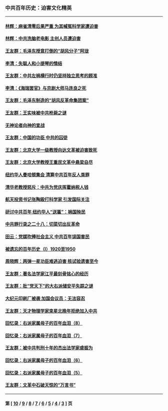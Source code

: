 ### 中共百年历史：迫害文化精英
---
#### [林辉：麻雀清零后果严重 为其喊冤科学家遭迫害](../../pages/nf1176111/n13746900.md?06090430) 
#### [林辉：中共洗脑老电影 主创人员遭迫害](../../pages/nf1176111/n13699437.md?06090430) 
#### [王友群：毛泽东授意打倒的“胡风分子”阿垅](../../pages/nf1176111/n13592541.md?06090430) 
#### [李清：失聪人和小提琴的情结](../../pages/nf1176111/n13459280.md?06090430) 
#### [王友群：中共左祸横行时仍坚持独立思考的顾准](../../pages/nf1176111/n13444722.md?06090430) 
#### [李清：《海瑞罢官》与京剧大师马连良之死](../../pages/nf1176111/n13412316.md?06090430) 
#### [王友群：毛泽东制造的“胡风反革命集团案”](../../pages/nf1176111/n13324909.md?06090430) 
#### [王友群：王实味被中共枪毙之谜](../../pages/nf1176111/n13307502.md?06090430) 
#### [无神论者向神的宣战](../../pages/nf1176111/n13281535.md?06090430) 
#### [王友群：中国的功臣 中共的囚徒](../../pages/nf1176111/n13291790.md?06090430) 
#### [王友群：北京大学一级教授向达文革被迫害致死](../../pages/nf1176111/n13150966.md?06090430) 
#### [王友群：北京大学教授王重民文革中悬梁自尽](../../pages/nf1176111/n13084645.md?06090430) 
#### [纽约华人曼哈顿集会 清算中共百年反人类罪](../../pages/nf1176111/n13084157.md?06090430) 
#### [清华老教授怒斥：中共为党庆挥霍纳税人钱](../../pages/nf1176111/n13071430.md?06090430) 
#### [航天投资书记张陶殴打科学家 引发国际关注](../../pages/nf1176111/n13069132.md?06090430) 
#### [研讨中共百年 纽约华人“送匾”：祸国殃民](../../pages/nf1176111/n13057367.md?06090430) 
#### [中共罪行录之二十八：切菜切出反革命](../../pages/nf1176111/n13030600.md?06090430) 
#### [田云：党媒吹捧社会主义 中共百年误国害民](../../pages/nf1176111/n13006682.md?06090430) 
#### [被遗忘的百年历史（I）1920至1950](../../pages/nf1176111/n12986411.md?06090430) 
#### [周晓辉：两弹一星功臣难逃迫害 核试验遗害至今](../../pages/nf1176111/n12974997.md?06090430) 
#### [王友群：著名法学家江平最刻骨铭心的经历](../../pages/nf1176111/n12970787.md?06090430) 
#### [王友群：批“党天下”的大右派储安平失踪之谜](../../pages/nf1176111/n12954229.md?06090430) 
#### [大纪元印刷厂被袭 加国会议员：无法容忍](../../pages/nf1176111/n12883028.md?06090430) 
#### [王友群：天才物理学家束星北晚年拒绝加入中共](../../pages/nf1176111/n12792913.md?06090430) 
#### [回忆录：右派家属母子的百年血泪（8）](../../pages/nf1176111/n12706196.md?06090430) 
#### [回忆录：右派家属母子的百年血泪（7）](../../pages/nf1176111/n12706191.md?06090430) 
#### [王友群：被中共判刑十年的杰出法学家盛振为](../../pages/nf1176111/n12706141.md?06090430) 
#### [回忆录：右派家属母子的百年血泪（6）](../../pages/nf1176111/n12698863.md?06090430) 
#### [回忆录：右派家属母子的百年血泪（5）](../../pages/nf1176111/n12692515.md?06090430) 
#### [王友群：文革中石破天惊的“万言书”](../../pages/nf1176111/n12690994.md?06090430) 

---
#### 第 [ [10](./10.md?06090430) / [9](./9.md?06090430) / [8](./8.md?06090430) / [7](./7.md?06090430) / [6](./6.md?06090430) / [5](./5.md?06090430) / [4](./4.md?06090430) / [3](./3.md?06090430) ] 页
